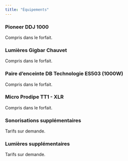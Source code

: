 ```yaml
---
title: "Équipements"
---
```


### Pioneer DDJ 1000

Compris dans le forfait.

### Lumières Gigbar Chauvet

Compris dans le forfait.

### Paire d’enceinte DB Technologie ES503 (1000W)

Compris dans le forfait.

### Micro Prodipe TT1 - XLR

Compris dans le forfait.

### Sonorisations supplémentaires

Tarifs sur demande.

### Lumières supplémentaires

Tarifs sur demande.